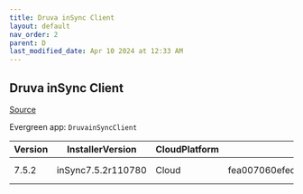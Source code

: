 ```yaml
---
title: Druva inSync Client
layout: default
nav_order: 2
parent: D
last_modified_date: Apr 10 2024 at 12:33 AM
---
```


## Druva inSync Client

[Source](https://docs.druva.com/005_inSync_Client)

Evergreen app: `DruvainSyncClient`

| Version | InstallerVersion   | CloudPlatform | Md5sum                                   | Type | URI                                                                                                                                                                    |
| ------- | ------------------ | ------------- | ---------------------------------------- | ---- | ---------------------------------------------------------------------------------------------------------------------------------------------------------------------- |
| 7.5.2   | inSync7.5.2r110780 | Cloud         | fea007060efed2dce7e76cfe782c7adcca3b1bc1 | msi  | [https://downloads.druva.com/downloads/inSync/Windows/7.5.2/inSync7.5.2r110780.msi](https://downloads.druva.com/downloads/inSync/Windows/7.5.2/inSync7.5.2r110780.msi) |
